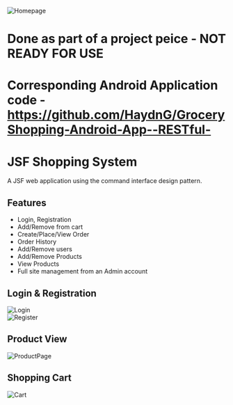 ![Homepage](https://i.imgur.com/woX0kFn.png)

# Done as part of a project peice - NOT READY FOR USE
# Corresponding Android Application code - https://github.com/HaydnG/GroceryShopping-Android-App--RESTful-

# JSF Shopping System
A JSF web application using the command interface design pattern.

## Features

* Login, Registration
* Add/Remove from cart
* Create/Place/View Order
* Order History
* Add/Remove users
* Add/Remove Products
* View Products
* Full site management from an Admin account

## Login & Registration
![Login](https://i.imgur.com/HHy6ajb.png)  
![Register](https://i.imgur.com/PhlT19Q.png) 

## Product View
![ProductPage](https://i.imgur.com/ApLa5ON.png) 

## Shopping Cart
![Cart](https://i.imgur.com/AOGa2IV.png) 
